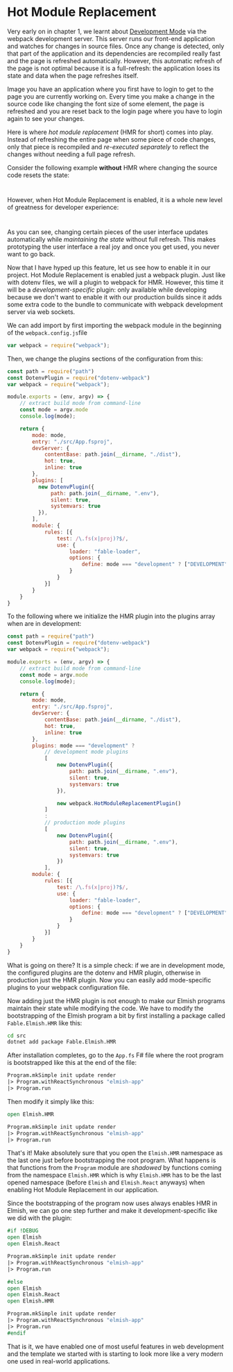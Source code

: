 # Hot Module Replacement

Very early on in chapter 1, we learnt about [Development Mode](../fable/development-mode) via the webpack development server. This server runs our front-end application and watches for changes in source files. Once any change is detected, only that part of the application and its dependencies are recompiled really fast and the page is refreshed automatically. However, this automatic refresh of the page is not optimal because it is a full-refresh: the application loses its state and data when the page refreshes itself.

Image you have an application where you first have to login to get to the page you are currently working on. Every time you make a change in the source code like changing the font size of some element, the page is refreshed and you are reset back to the login page where you have to login again to see your changes.

Here is where *hot module replacement* (HMR for short) comes into play. Instead of refreshing the entire page when some piece of code changes, only that piece is recompiled and *re-executed separately* to reflect the changes without needing a full page refresh.

Consider the following example **without** HMR where changing the source code resets the state:

<div style="margin-top: 40px; margin-bottom:40px; width:100%">
  <div style="margin: 0 auto; width:100%;">
    <resolved-image source="/images/dev-flow/without-hmr.gif" />
  </div>
</div>

However, when Hot Module Replacement is enabled, it is a whole new level of greatness for developer experience:

<div style="margin-top: 40px; margin-bottom:40px; width:100%">
  <div style="margin: 0 auto; width:100%;">
    <resolved-image source="/images/dev-flow/with-hmr.gif" />
  </div>
</div>

As you can see, changing certain pieces of the user interface updates automatically while *maintaining the state* without full refresh. This makes prototyping the user interface a real joy and once you get used, you never want to go back.

Now that I have hyped up this feature, let us see how to enable it in our project. Hot Module Replacement is enabled just a webpack plugin. Just like with dotenv files, we will a plugin to webpack for HMR. However, this time it will be a *development-specific* plugin: only available while developing because we don't want to enable it with our production builds since it adds some extra code to the bundle to communicate with webpack development server via web sockets.

We can add import by first importing the webpack module in the beginning of the `webpack.config.js`file
```js
var webpack = require("webpack");
```
Then, we change the plugins sections of the configuration from this:
```js {highlight: ['18-24']}
const path = require("path")
const DotenvPlugin = require("dotenv-webpack")
var webpack = require("webpack");

module.exports = (env, argv) => {
    // extract build mode from command-line
    const mode = argv.mode
    console.log(mode);

    return {
        mode: mode,
        entry: "./src/App.fsproj",
        devServer: {
            contentBase: path.join(__dirname, "./dist"),
            hot: true,
            inline: true
        },
        plugins: [
          new DotenvPlugin({
              path: path.join(__dirname, ".env"),
              silent: true,
              systemvars: true
          }),
        ],
        module: {
            rules: [{
                test: /\.fs(x|proj)?$/,
                use: {
                    loader: "fable-loader",
                    options: {
                        define: mode === "development" ? ["DEVELOPMENT"] : []
                    }
                }
            }]
        }
    }
}
```
To the following where we initialize the HMR plugin into the plugins array when are in development:
```js {highlight: ['18-37']}
const path = require("path")
const DotenvPlugin = require("dotenv-webpack")
var webpack = require("webpack");

module.exports = (env, argv) => {
    // extract build mode from command-line
    const mode = argv.mode
    console.log(mode);

    return {
        mode: mode,
        entry: "./src/App.fsproj",
        devServer: {
            contentBase: path.join(__dirname, "./dist"),
            hot: true,
            inline: true
        },
        plugins: mode === "development" ?
            // development mode plugins
            [
                new DotenvPlugin({
                    path: path.join(__dirname, ".env"),
                    silent: true,
                    systemvars: true
                }),

                new webpack.HotModuleReplacementPlugin()
            ]
            :
            // production mode plugins
            [
                new DotenvPlugin({
                    path: path.join(__dirname, ".env"),
                    silent: true,
                    systemvars: true
                })
            ],
        module: {
            rules: [{
                test: /\.fs(x|proj)?$/,
                use: {
                    loader: "fable-loader",
                    options: {
                        define: mode === "development" ? ["DEVELOPMENT"] : []
                    }
                }
            }]
        }
    }
}
```
What is going on there? It is a simple check: if we are in development mode, the configured plugins are the dotenv and HMR plugin, otherwise in production just the HMR plugin. Now you can easily add mode-specific plugins to your webpack configuration file.

Now adding just the HMR plugin is not enough to make our Elmish programs maintain their state while modifying the code. We have to modify the bootstrapping of the Elmish program a bit by first installing a package called `Fable.Elmish.HMR` like this:
```bash
cd src
dotnet add package Fable.Elmish.HMR
```
After installation completes, go to the `App.fs` F# file where the root program is bootstrapped like this at the end of the file:
```fsharp
Program.mkSimple init update render
|> Program.withReactSynchronous "elmish-app"
|> Program.run
```
Then modify it simply like this:
```fsharp {highlight: [1]}
open Elmish.HMR

Program.mkSimple init update render
|> Program.withReactSynchronous "elmish-app"
|> Program.run
```
That's it! Make absolutely sure that you open the `Elmish.HMR` namespace as the last one just before bootstrapping the root program. What happens is that functions from the `Program` module are *shadowed* by functions coming from the namespace `Elmish.HMR` which is why `Elmish.HMR` has to be the last opened namespace (before `Elmish` and `Elmish.React` anyways) when enabling Hot Module Replacement in our application.

Since the bootstrapping of the program now uses always enables HMR in Elmish, we can go one step further and make it development-specific like we did with the plugin:
```fsharp
#if !DEBUG
open Elmish
open Elmish.React

Program.mkSimple init update render
|> Program.withReactSynchronous "elmish-app"
|> Program.run

#else
open Elmish
open Elmish.React
open Elmish.HMR

Program.mkSimple init update render
|> Program.withReactSynchronous "elmish-app"
|> Program.run
#endif
```
That is it, we have enabled one of most useful features in web development and the template we started with is starting to look more like a very modern one used in real-world applications.
